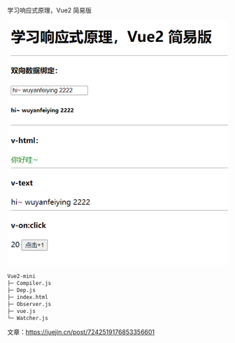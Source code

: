 学习响应式原理，Vue2 简易版

![img/example.png](img/example.png)

```
Vue2-mini
├─ Compiler.js
├─ Dep.js
├─ index.html
├─ Observer.js
├─ vue.js
└─ Watcher.js

```

文章：https://juejin.cn/post/7242519176853356601